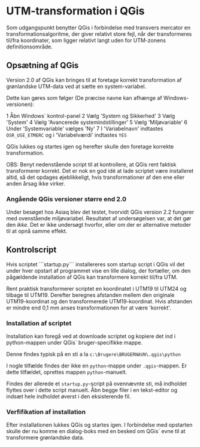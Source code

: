 UTM-transformation i QGis
=======================================

Som udgangspunkt benytter QGis i forbindelse med transvers mercator en transformationsalgoritme, der giver relativt store fejl, når der transformeres til/fra koordinater, som ligger relativt langt uden for UTM-zonens definitionsområde.

Opsætning af QGis
---------------------------------------
Version 2.0 af QGis kan bringes til at foretage korrekt transformation af grønlandske UTM-data ved at sætte en system-variabel.

Dette kan gøres som følger (De præcise navne kan afhænge af Windows-versionen):

  1 Åbn Windows´ kontrol-panel
  2 Vælg 'System og Sikkerhed'
  3 Vælg 'System'
  4 Vælg 'Avancerede systemindstillinger'
  5 Vælg 'Miljøvariable'
  6 Under 'Systemvariable' vælges 'Ny'
  7 I 'Variabelnavn' indtastes ```OSR_USE_ETMERC``` og i 'Variabelværdi' indtastes ```YES```

QGis lukkes og startes igen og herefter skulle den foretage korrekte transformation.

OBS: Benyt nedenstående script til at kontrollere, at QGis rent faktisk transformerer korrekt. Det er nok en god idé at lade scriptet være installeret altid, så det opdages øjeblikkeligt, hvis transformationer af den ene eller anden årsag ikke virker.

### Angående QGis versioner større end 2.0
Under besøget hos Asiaq blev det testet, hvorvidt QGis version 2.2 fungerer med ovenstående miljøvariabel. Resultatet af undersøgelsen var, at det gør den _ikke_. Det er ikke undersøgt hvorfor, eller om der er alternative metoder til at opnå samme effekt.

Kontrolscript
---------------------------------------
Hvis scriptet ´´´startup.py´´´ installereres som startup script i QGis vil det under hver opstart af programmet vise en lille dialog, der fortæller, om den pågældende installation af QGis kan transformere korrekt til/fra UTM.

Rent praktisk transformerer scriptet en koordinatet i UTM19 til UTM24 og tilbage til UTM19. Derefter beregnes afstanden mellem den originale UTM19-koordinat og den transformerede UTM19-koordinat. Hvis afstanden er mindre end 0,1 mm anses transformationen for at være 'korrekt'.

### Installation af scriptet
Installation kan foregå ved at downloade scriptet og kopiere det ind i python-mappen under QGis´ bruger-specifikke mappe.

Denne findes typisk på en sti a la
```c:\Brugere\BRUGERNAVN\.qgis\python```

I nogle tilfælde findes der ikke en ```python```-mappe under ```.qgis```-mappen. Er dette tilfældet, oprettes mappen ```python```-manuelt.

Findes der allerede et ```startup.py```-script på ovennævnte sti, må indholdet flyttes over i dette script manuelt. Åbn begge filer i en tekst-editor og indsæt hele indholdet øverst i den eksisterende fil.

### Verfifikation af installation
Efter installationen lukkes QGis og startes igen. I forbindelse med opstarten skulle der nu komme en dialog-boks med en besked om QGis´ evne til at transformere grønlandske data.